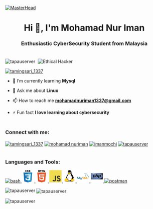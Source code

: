 [![MasterHead](https://static.vecteezy.com/system/resources/previews/004/335/409/non_2x/cyber-security-icon-illustration-cyber-security-crime-protection-hacker-infographic-template-presentation-concept-banner-pictogram-icon-set-icons-vector.jpg)](https://github.com/TapauServer)
<h1 align="center">Hi 👋, I'm Mohamad Nur Iman</h1>
<h3 align="center">Enthusiastic CyberSecurity Student from Malaysia</h3>

#
#

<img align="right" alt="Ethical Hacker" width="400" src="https://i.imgur.com/Kn0CZNk.gif">

<p align="left"> <img src="https://komarev.com/ghpvc/?username=tapauserver&label=Profile%20views&color=0e75b6&style=flat" alt="tapauserver" /> </p>


<p align="left"> <a href="https://twitter.com/tamingsari_1337" target="blank"><img src="https://img.shields.io/twitter/follow/tamingsari_1337?logo=twitter&style=for-the-badge" alt="tamingsari_1337" /></a> </p>

- 🌱 I’m currently learning **Mysql**

- 💬 Ask me about **Linux**

- 📫 How to reach me **mohamadnuriman1337@gmail.com**

- ⚡ Fun fact **I love learning about cybersecurity**

#

<h3 align="left">Connect with me:</h3>
<p align="left">
<a href="https://twitter.com/tamingsari_1337" target="blank"><img align="center" src="https://raw.githubusercontent.com/rahuldkjain/github-profile-readme-generator/master/src/images/icons/Social/twitter.svg" alt="tamingsari_1337" height="30" width="40" /></a>
<a href="https://linkedin.com/in/mohamad nuriman" target="blank"><img align="center" src="https://raw.githubusercontent.com/rahuldkjain/github-profile-readme-generator/master/src/images/icons/Social/linked-in-alt.svg" alt="mohamad nuriman" height="30" width="40" /></a>
<a href="https://instagram.com/imanmochi" target="blank"><img align="center" src="https://raw.githubusercontent.com/rahuldkjain/github-profile-readme-generator/master/src/images/icons/Social/instagram.svg" alt="imanmochi" height="30" width="40" /></a>
<a href="https://www.youtube.com/c/tapauserver" target="blank"><img align="center" src="https://raw.githubusercontent.com/rahuldkjain/github-profile-readme-generator/master/src/images/icons/Social/youtube.svg" alt="tapauserver" height="30" width="40" /></a>
</p>

#

<h3 align="left">Languages and Tools:</h3>
<p align="left"> <a href="https://www.gnu.org/software/bash/" target="_blank" rel="noreferrer"> <img src="https://www.vectorlogo.zone/logos/gnu_bash/gnu_bash-icon.svg" alt="bash" width="40" height="40"/> </a> <a href="https://www.w3schools.com/css/" target="_blank" rel="noreferrer"> <img src="https://raw.githubusercontent.com/devicons/devicon/master/icons/css3/css3-original-wordmark.svg" alt="css3" width="40" height="40"/> </a> <a href="https://www.w3.org/html/" target="_blank" rel="noreferrer"> <img src="https://raw.githubusercontent.com/devicons/devicon/master/icons/html5/html5-original-wordmark.svg" alt="html5" width="40" height="40"/> </a> <a href="https://developer.mozilla.org/en-US/docs/Web/JavaScript" target="_blank" rel="noreferrer"> <img src="https://raw.githubusercontent.com/devicons/devicon/master/icons/javascript/javascript-original.svg" alt="javascript" width="40" height="40"/> </a> <a href="https://www.linux.org/" target="_blank" rel="noreferrer"> <img src="https://raw.githubusercontent.com/devicons/devicon/master/icons/linux/linux-original.svg" alt="linux" width="40" height="40"/> </a> <a href="https://www.mysql.com/" target="_blank" rel="noreferrer"> <img src="https://raw.githubusercontent.com/devicons/devicon/master/icons/mysql/mysql-original-wordmark.svg" alt="mysql" width="40" height="40"/> </a> <a href="https://www.php.net" target="_blank" rel="noreferrer"> <img src="https://raw.githubusercontent.com/devicons/devicon/master/icons/php/php-original.svg" alt="php" width="40" height="40"/> </a> <a href="https://postman.com" target="_blank" rel="noreferrer"> <img src="https://www.vectorlogo.zone/logos/getpostman/getpostman-icon.svg" alt="postman" width="40" height="40"/> </a> </p>

<p><img align="left" src="https://github-readme-stats.vercel.app/api/top-langs?username=tapauserver&show_icons=true&locale=en&layout=compact" alt="tapauserver" /></p>

<p>&nbsp;<img align="center" src="https://github-readme-stats.vercel.app/api?username=tapauserver&show_icons=true&locale=en" alt="tapauserver" /></p>

<p><img align="center" src="https://github-readme-streak-stats.herokuapp.com/?user=tapauserver&" alt="tapauserver" /></p>
